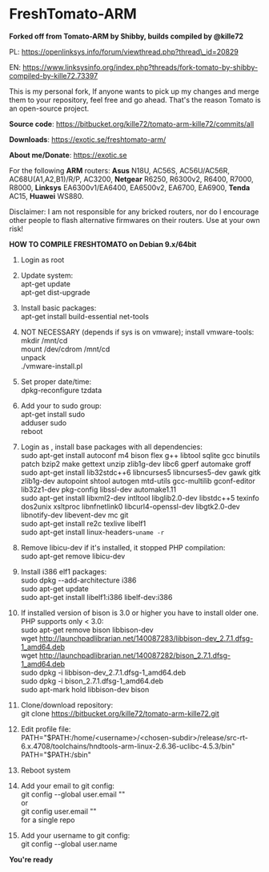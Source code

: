 # **FreshTomato-ARM** #

**Forked off from Tomato-ARM by Shibby, builds compiled by @kille72**

PL: https://openlinksys.info/forum/viewthread.php?thread\_id=20829

EN: https://www.linksysinfo.org/index.php?threads/fork-tomato-by-shibby-compiled-by-kille72.73397

This is my personal fork, If anyone wants to pick up my changes and merge them to your repository, feel free and go ahead. That's the reason Tomato is an open-source project.

**Source code**: https://bitbucket.org/kille72/tomato-arm-kille72/commits/all

**Downloads**: https://exotic.se/freshtomato-arm/

**About me/Donate**: https://exotic.se

For the following **ARM** routers: **Asus** N18U, AC56S, AC56U/AC56R, AC68U(A1,A2,B1)/R/P, AC3200, **Netgear** R6250, R6300v2, R6400, R7000, R8000, **Linksys** EA6300v1/EA6400, EA6500v2, EA6700, EA6900, **Tenda** AC15, **Huawei** WS880.

Disclaimer: I am not responsible for any bricked routers, nor do I encourage other people to flash alternative firmwares on their routers. Use at your own risk!

**HOW TO COMPILE FRESHTOMATO on Debian 9.x/64bit**

1. Login as root

2. Update system:  
    apt-get update  
    apt-get dist-upgrade  

3. Install basic packages:  
    apt-get install build-essential net-tools  

4. NOT NECESSARY (depends if sys is on vmware); install vmware-tools:  
    mkdir /mnt/cd  
    mount /dev/cdrom /mnt/cd  
    unpack  
    ./vmware-install.pl  

5. Set proper date/time:  
    dpkg-reconfigure tzdata  

6. Add your <username> to sudo group:  
    apt-get install sudo  
    adduser <username> sudo  
    reboot  

7. Login as <username>, install base packages with all dependencies:  
    sudo apt-get install autoconf m4 bison flex g++ libtool sqlite gcc binutils patch bzip2 make gettext unzip zlib1g-dev libc6 gperf automake groff  
    sudo apt-get install lib32stdc++6 libncurses5 libncurses5-dev gawk gitk zlib1g-dev autopoint shtool autogen mtd-utils gcc-multilib gconf-editor lib32z1-dev pkg-config libssl-dev automake1.11  
    sudo apt-get install libxml2-dev intltool libglib2.0-dev libstdc++5 texinfo dos2unix xsltproc libnfnetlink0 libcurl4-openssl-dev libgtk2.0-dev libnotify-dev libevent-dev mc git  
    sudo apt-get install re2c texlive libelf1  
    sudo apt-get install linux-headers-`uname -r`  

8. Remove libicu-dev if it's installed, it stopped PHP compilation:  
    sudo apt-get remove libicu-dev  

9. Install i386 elf1 packages:  
    sudo dpkg --add-architecture i386  
    sudo apt-get update  
    sudo apt-get install libelf1:i386 libelf-dev:i386  

10. If installed version of bison is 3.0 or higher you have to install older one. PHP supports only < 3.0:  
    sudo apt-get remove bison libbison-dev  
    wget http://launchpadlibrarian.net/140087283/libbison-dev_2.7.1.dfsg-1_amd64.deb  
    wget http://launchpadlibrarian.net/140087282/bison_2.7.1.dfsg-1_amd64.deb  
    sudo dpkg -i libbison-dev_2.7.1.dfsg-1_amd64.deb  
    sudo dpkg -i bison_2.7.1.dfsg-1_amd64.deb  
    sudo apt-mark hold libbison-dev bison  

11. Clone/download repository:  
    git clone https://bitbucket.org/kille72/tomato-arm-kille72.git <chosen-subdir>  

12. Edit profile file:  
    PATH="$PATH:/home/<username>/<chosen-subdir>/release/src-rt-6.x.4708/toolchains/hndtools-arm-linux-2.6.36-uclibc-4.5.3/bin"  
    PATH="$PATH:/sbin"  

13. Reboot system  

14. Add your email to git config:  
    git config --global user.email "<email-address>"  
   or  
    git config user.email "<email-address>"  
   for a single repo  

15. Add your username to git config:  
    git config --global user.name <name>  
  
**You're ready**
